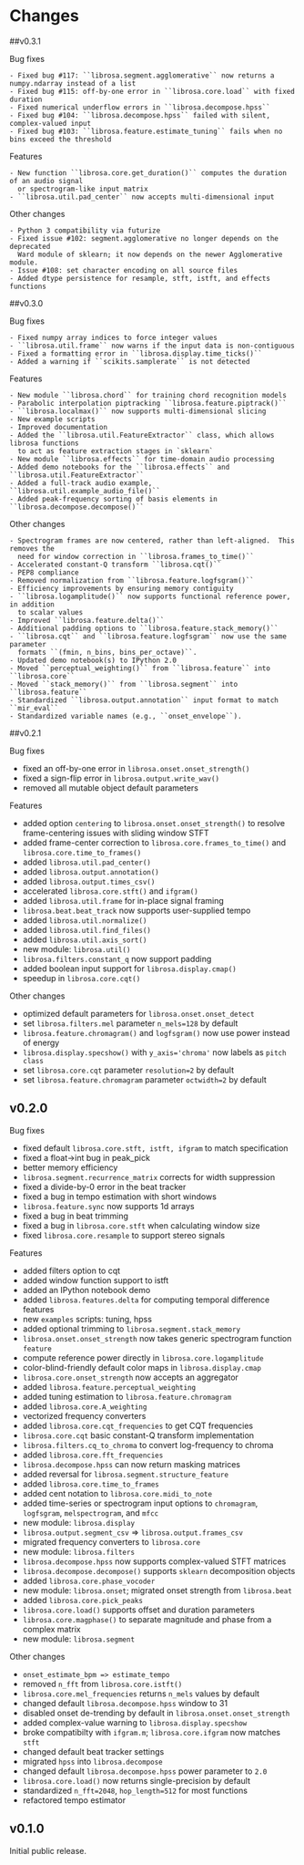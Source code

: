 Changes
=======

##v0.3.1

Bug fixes
    
    - Fixed bug #117: ``librosa.segment.agglomerative`` now returns a numpy.ndarray instead of a list
    - Fixed bug #115: off-by-one error in ``librosa.core.load`` with fixed duration
    - Fixed numerical underflow errors in ``librosa.decompose.hpss``
    - Fixed bug #104: ``librosa.decompose.hpss`` failed with silent, complex-valued input
    - Fixed bug #103: ``librosa.feature.estimate_tuning`` fails when no bins exceed the threshold

Features

    - New function ``librosa.core.get_duration()`` computes the duration of an audio signal 
      or spectrogram-like input matrix
    - ``librosa.util.pad_center`` now accepts multi-dimensional input

Other changes

    - Python 3 compatibility via futurize
    - Fixed issue #102: segment.agglomerative no longer depends on the deprecated 
      Ward module of sklearn; it now depends on the newer Agglomerative module.
    - Issue #108: set character encoding on all source files
    - Added dtype persistence for resample, stft, istft, and effects functions

##v0.3.0

Bug fixes

    - Fixed numpy array indices to force integer values
    - ``librosa.util.frame`` now warns if the input data is non-contiguous
    - Fixed a formatting error in ``librosa.display.time_ticks()``
    - Added a warning if ``scikits.samplerate`` is not detected

Features

    - New module ``librosa.chord`` for training chord recognition models
    - Parabolic interpolation piptracking ``librosa.feature.piptrack()``
    - ``librosa.localmax()`` now supports multi-dimensional slicing
    - New example scripts
    - Improved documentation
    - Added the ``librosa.util.FeatureExtractor`` class, which allows librosa functions
      to act as feature extraction stages in `sklearn`
    - New module ``librosa.effects`` for time-domain audio processing
    - Added demo notebooks for the ``librosa.effects`` and ``librosa.util.FeatureExtractor``
    - Added a full-track audio example, ``librosa.util.example_audio_file()``
    - Added peak-frequency sorting of basis elements in ``librosa.decompose.decompose()``

Other changes

    - Spectrogram frames are now centered, rather than left-aligned.  This removes the
      need for window correction in ``librosa.frames_to_time()``
    - Accelerated constant-Q transform ``librosa.cqt()``
    - PEP8 compliance
    - Removed normalization from ``librosa.feature.logfsgram()``
    - Efficiency improvements by ensuring memory contiguity 
    - ``librosa.logamplitude()`` now supports functional reference power, in addition
      to scalar values
    - Improved ``librosa.feature.delta()``
    - Additional padding options to ``librosa.feature.stack_memory()``
    - ``librosa.cqt`` and ``librosa.feature.logfsgram`` now use the same parameter
      formats ``(fmin, n_bins, bins_per_octave)``.
    - Updated demo notebook(s) to IPython 2.0
    - Moved ``perceptual_weighting()`` from ``librosa.feature`` into ``librosa.core``
    - Moved ``stack_memory()`` from ``librosa.segment`` into ``librosa.feature``
    - Standardized ``librosa.output.annotation`` input format to match ``mir_eval``
    - Standardized variable names (e.g., ``onset_envelope``).

##v0.2.1

Bug fixes

  - fixed an off-by-one error in ``librosa.onset.onset_strength()``
  - fixed a sign-flip error in ``librosa.output.write_wav()``
  - removed all mutable object default parameters

Features

  - added option ``centering`` to ``librosa.onset.onset_strength()`` to resolve frame-centering issues with sliding window STFT
  - added frame-center correction to ``librosa.core.frames_to_time()`` and ``librosa.core.time_to_frames()``
  - added ``librosa.util.pad_center()``
  - added ``librosa.output.annotation()``
  - added ``librosa.output.times_csv()``
  - accelerated ``librosa.core.stft()`` and ``ifgram()``
  - added ``librosa.util.frame`` for in-place signal framing
  - ``librosa.beat.beat_track`` now supports user-supplied tempo
  - added ``librosa.util.normalize()``
  - added ``librosa.util.find_files()``
  - added ``librosa.util.axis_sort()``
  - new module: ``librosa.util()``
  - ``librosa.filters.constant_q`` now support padding
  - added boolean input support for ``librosa.display.cmap()``
  - speedup in ``librosa.core.cqt()``

Other changes

  - optimized default parameters for ``librosa.onset.onset_detect``
  - set ``librosa.filters.mel`` parameter ``n_mels=128`` by default
  - ``librosa.feature.chromagram()`` and ``logfsgram()`` now use power instead of energy
  - ``librosa.display.specshow()`` with ``y_axis='chroma'`` now labels as ``pitch class``
  - set ``librosa.core.cqt`` parameter ``resolution=2`` by default
  - set ``librosa.feature.chromagram`` parameter ``octwidth=2`` by default

## v0.2.0

Bug fixes

  - fixed default ``librosa.core.stft, istft, ifgram`` to match specification
  - fixed a float->int bug in peak_pick
  - better memory efficiency
  - ``librosa.segment.recurrence_matrix`` corrects for width suppression
  - fixed a divide-by-0 error in the beat tracker
  - fixed a bug in tempo estimation with short windows
  - ``librosa.feature.sync`` now supports 1d arrays
  - fixed a bug in beat trimming
  - fixed a bug in ``librosa.core.stft`` when calculating window size
  - fixed ``librosa.core.resample`` to support stereo signals

Features

  - added filters option to cqt
  - added window function support to istft
  - added an IPython notebook demo
  - added ``librosa.features.delta`` for computing temporal difference features
  - new ``examples`` scripts:  tuning, hpss
  - added optional trimming to ``librosa.segment.stack_memory``
  - ``librosa.onset.onset_strength`` now takes generic spectrogram function ``feature`` 
  - compute reference power directly in ``librosa.core.logamplitude``
  - color-blind-friendly default color maps in ``librosa.display.cmap``
  - ``librosa.core.onset_strength`` now accepts an aggregator
  - added ``librosa.feature.perceptual_weighting``
  - added tuning estimation to ``librosa.feature.chromagram``
  - added ``librosa.core.A_weighting``
  - vectorized frequency converters
  - added ``librosa.core.cqt_frequencies`` to get CQT frequencies
  - ``librosa.core.cqt`` basic constant-Q transform implementation
  - ``librosa.filters.cq_to_chroma`` to convert log-frequency to chroma
  - added ``librosa.core.fft_frequencies``
  - ``librosa.decompose.hpss`` can now return masking matrices
  - added reversal for ``librosa.segment.structure_feature``
  - added ``librosa.core.time_to_frames``
  - added cent notation to ``librosa.core.midi_to_note``
  - added time-series or spectrogram input options to ``chromagram``, ``logfsgram``, ``melspectrogram``, and ``mfcc``
  - new module: ``librosa.display``
  - ``librosa.output.segment_csv`` => ``librosa.output.frames_csv``
  - migrated frequency converters to ``librosa.core``
  - new module: ``librosa.filters``
  - ``librosa.decompose.hpss`` now supports complex-valued STFT matrices
  - ``librosa.decompose.decompose()`` supports ``sklearn`` decomposition objects
  - added ``librosa.core.phase_vocoder``
  - new module: ``librosa.onset``; migrated onset strength from ``librosa.beat``
  - added ``librosa.core.pick_peaks``
  - ``librosa.core.load()`` supports offset and duration parameters
  - ``librosa.core.magphase()`` to separate magnitude and phase from a complex matrix
  - new module: ``librosa.segment``

Other changes

  - ``onset_estimate_bpm => estimate_tempo``
  - removed ``n_fft`` from ``librosa.core.istft()``
  - ``librosa.core.mel_frequencies`` returns ``n_mels`` values by default
  - changed default ``librosa.decompose.hpss`` window to 31
  - disabled onset de-trending by default in ``librosa.onset.onset_strength``
  - added complex-value warning to ``librosa.display.specshow``
  - broke compatibilty with ``ifgram.m``; ``librosa.core.ifgram`` now matches ``stft``
  - changed default beat tracker settings
  - migrated ``hpss`` into ``librosa.decompose``
  - changed default ``librosa.decompose.hpss`` power parameter to ``2.0``
  - ``librosa.core.load()`` now returns single-precision by default
  - standardized ``n_fft=2048``, ``hop_length=512`` for most functions
  - refactored tempo estimator

## v0.1.0

Initial public release.
